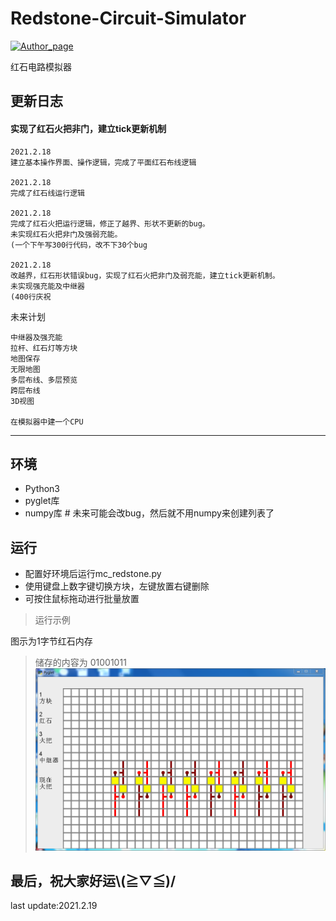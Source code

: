 # Redstone-Circuit-Simulator
[![Author_page](https://img.shields.io/badge/Author%20page-on%20bilibili-green)](https://space.bilibili.com/290472819)

红石电路模拟器

## 更新日志
#### 实现了红石火把非门，建立tick更新机制

    2021.2.18
    建立基本操作界面、操作逻辑，完成了平面红石布线逻辑
    
    2021.2.18
    完成了红石线运行逻辑
    
    2021.2.18
    完成了红石火把运行逻辑，修正了越界、形状不更新的bug。
    未实现红石火把非门及强弱充能。
    (一个下午写300行代码，改不下30个bug
    
    2021.2.18
    改越界，红石形状错误bug，实现了红石火把非门及弱充能，建立tick更新机制。
    未实现强充能及中继器
    (400行庆祝

未来计划

    中继器及强充能
    拉杆、红石灯等方块
    地图保存
    无限地图
    多层布线、多层预览
    跨层布线
    3D视图
    
    在模拟器中建一个CPU
    
    
    
***

## 环境
  - Python3
  - pyglet库
  - numpy库  # 未来可能会改bug，然后就不用numpy来创建列表了

## 运行
  - 配置好环境后运行mc_redstone.py
  - 使用键盘上数字键切换方块，左键放置右键删除
  - 可按住鼠标拖动进行批量放置

> 运行示例

图示为1字节红石内存
> 储存的内容为 01001011
![example1](https://raw.githubusercontent.com/baoqi-zhong/Redstone-Circuit-Simulator/main/example.png)

最后，祝大家好运\\(≧▽≦)/
---
last update:2021.2.19
